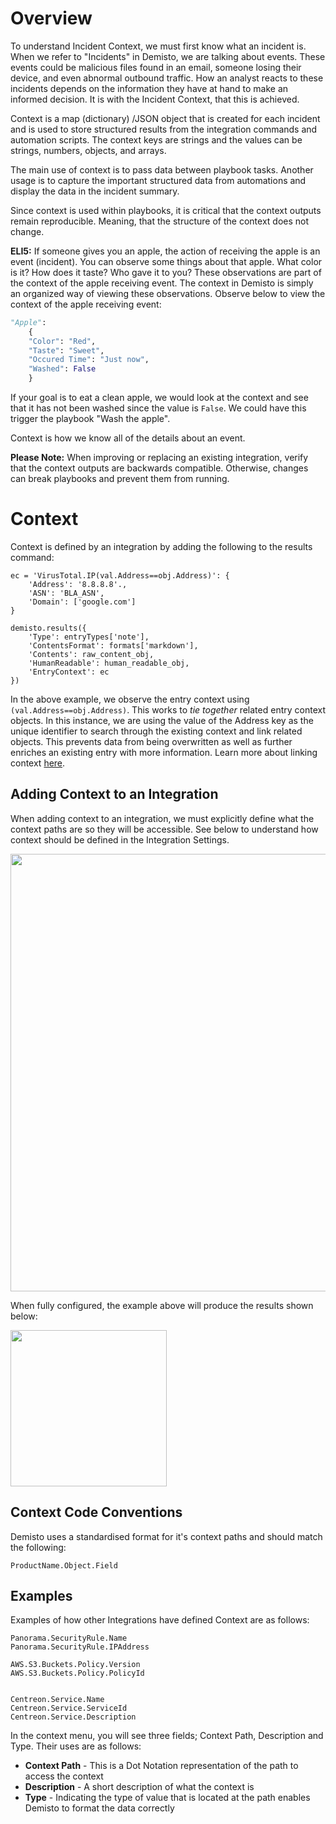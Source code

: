 # Overview

To understand Incident Context, we must first know what an incident is. When we refer to "Incidents" in Demisto, we are talking about events. These events could be malicious files found in an email, someone losing their device, and even abnormal outbound traffic. How an analyst reacts to these incidents depends on the information they have at hand to make an informed decision. It is with the Incident Context, that this is achieved.   

Context is a map (dictionary) /JSON object that is created for each incident and is used to store structured results from the integration commands and automation scripts. The context keys are strings and the values can be strings, numbers, objects, and arrays.

The main use of context is to pass data between playbook tasks. Another usage is to capture the important structured data from automations and display the data in the incident summary.

Since context is used within playbooks, it is critical that the context outputs remain reproducible. Meaning, that the structure of the context does not change. 

**ELI5:** If someone gives you an apple, the action of receiving the apple is an event (incident). You can observe some things about that apple. What color is it? How does it taste? Who gave it to you? These observations are part of the context of the apple receiving event. The context in Demisto is simply an organized way of viewing these observations. Observe below to view the context of the apple receiving event:

```python
"Apple": 
    {
    "Color": "Red",
    "Taste": "Sweet",
    "Occured Time": "Just now",
    "Washed": False
    }
```

If your goal is to eat a clean apple, we would look at the context and see that it has not been washed since the value is ```False```. We could have this trigger the playbook "Wash the apple".

Context is how we know all of the details about an event.

**Please Note:** When improving or replacing an existing integration, verify that the context outputs are backwards compatible. Otherwise, changes can break playbooks and prevent them from running.

# Context
Context is defined by an integration by adding the following to the results command:
```
ec = 'VirusTotal.IP(val.Address==obj.Address)': {
    'Address': '8.8.8.8'.,
    'ASN': 'BLA_ASN',
    'Domain': ['google.com']
}

demisto.results({
    'Type': entryTypes['note'],
    'ContentsFormat': formats['markdown'],
    'Contents': raw_content_obj,
    'HumanReadable': human_readable_obj,
    'EntryContext': ec
})
```
In the above example, we observe the entry context using ```(val.Address==obj.Address)```. This works to *tie together* related entry context objects. In this instance, we are using the value of the Address key as the unique identifier to search through the existing context and link related objects. This prevents data from being overwritten as well as further enriches an existing entry with more information. Learn more about linking context [here](https://github.com/demisto/etc/wiki/Demisto-Code-Conventions#linking-context).


## Adding Context to an Integration
When adding context to an integration, we must explicitly define what the context paths are so they will be accessible. See below to understand how context should be defined in the Integration Settings.

<img src="https://user-images.githubusercontent.com/42912128/50211819-42089000-0382-11e9-8a7f-421a92a89620.png" width="700" align="middle">

When fully configured, the example above will produce the results shown below:

<img src="https://user-images.githubusercontent.com/42912128/50211940-8431d180-0382-11e9-8e0c-a57672b4fcc1.png" width="250" align="middle">

## Context Code Conventions
Demisto uses a standardised format for it's context paths and should match the following:
```
ProductName.Object.Field
```

## Examples
Examples of how other Integrations have defined Context are as follows:
```
Panorama.SecurityRule.Name
Panorama.SecurityRule.IPAddress

AWS.S3.Buckets.Policy.Version
AWS.S3.Buckets.Policy.PolicyId


Centreon.Service.Name
Centreon.Service.ServiceId
Centreon.Service.Description
```

In the context menu, you will see three fields; Context Path, Description and Type. Their uses are as follows:
* **Context Path** - This is a Dot Notation representation of the path to access the context
* **Description** - A short description of what the context is
* **Type** - Indicating the type of value that is located at the path enables Demisto to format the data correctly